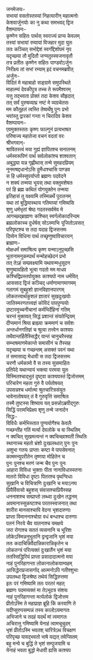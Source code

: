 जनमेजयः-  
सभायां वसतोस्तस्यां निहत्यारीन् महात्मनोः  
केशवार्जुनयोः का नु कथा समभवद् द्विज  
वैशम्पायनः-  
कृष्णेन सहितः पार्थस् स्वराज्यं प्राप्य केवलम्  
तस्यां सभायां रम्यायां विजहार मुदा युतः  
ततः कञ्चित् सभोद्देशं स्वर्गोद्देशोपमं नृप  
यदृच्छया तौ मुदितौ जग्मतुस्स्वजनावृतौ  
तत्र प्रतीतः कृष्णेन सहितः पाण्डवोऽर्जुनः  
निरीक्ष्य तां सभां रम्याम् इदं वचनमब्रवीत्  
अर्जुनः-  
विदितं मे महाबाहो सङ्ग्रामे समुपस्थिते  
माहात्म्यं देवकीपुत्र तच्च ते रूपमैश्वरम्  
यत्तु तद्भवता प्रोक्तं तदा केशव सौहृदात्  
तत् सर्वं पुरुषव्याघ्र नष्टं मे व्यग्रचेतसः  
मम कौतूहलं त्वस्ति तेष्वर्थेषु पुनः प्रभो  
भवांस्तु द्वारकां गन्ता न चिरादिव केशव  
वैशम्पायनः-  
एवमुक्तस्ततः कृष्णः फाल्गुनं प्रत्यभाषत  
परिष्वज्य महातेजा वचनं वदतां वरः  
श्रीभगवान्-  
श्रावितस्त्वं मया गुह्यं ज्ञापितश्च सनातनम्  
धर्मस्वरूपिणं पार्थ सर्वलोकांश्च शाश्वतान्  
अबुद्ध्या यन्न गृह्णीथास् तन्मे सुमहदप्रियम्  
नूनमश्रद्दधानोऽसि दुर्मेधाश्चासि पाण्डव  
स हि धर्मस्सुपर्याप्तो ब्रह्मणः पदवेदने  
न शक्यं तन्मया भूयस् तथा वक्तुमशेषतः  
परं हि ब्रह्म कथितं योगयुक्तेन तन्मया  
इतिहासं तु वक्ष्यामि तस्मिन्नर्थे पुरातनम्  
यथा तां बुद्धिमास्थाय गतिमग्र्यां गमिष्यसि  
शृणु धर्मभृतां श्रेष्ठ गदतस्सर्वमेव मे  
आगच्छद्ब्राह्मणः कश्चित् स्वर्गलोकादरिन्दम  
ब्रह्मलोकाच्च दुर्धर्षस् सोऽस्माभिः पूजितोऽवसत्  
परिपृष्टश्च स तदा यदाह द्विजसत्तमः  
दिव्येन विधिना पार्थ तच्छृणुष्वाविचारयन्  
ब्राह्मणः-  
मोक्षधर्मं समाश्रित्य कृष्ण यन्माऽनुपृच्छसि  
भूतानामनुकम्पार्थं मन्मोहच्छेदनं प्रभो  
तत् तेऽहं सम्प्रवक्ष्यामि यथावन्मधुसूदन  
शृणुष्वावहितो भूत्वा गदतो मम माधव  
कश्चिद्विप्रस्तपोयुक्तः काश्यपो नाम धर्मवित्  
आससाद द्विजं कञ्चिद् धर्माणामागमागमम्  
गतागमं सुबहुशो ज्ञानविज्ञानपारगम्  
लोकतत्त्वार्थकुशलं ज्ञातारं सुखदुःखयोः  
जातिस्मरणतत्त्वज्ञं कोविदं पापपुण्ययोः  
द्रष्टारमुच्चनीचानां कर्मभिर्देहिनां गतिम्  
चरन्तं मुक्तवत् सिद्धं प्रशान्तं संयतेन्द्रियम्  
दीप्यमानं श्रिया ब्राह्म्या क्रममाणं च सर्वशः  
अन्तर्धानगतिज्ञं च श्रुत्वा तत्त्वेन काश्यपः  
तथैवान्तर्हितैस्सिद्धैर् यान्तं चानुचरैस्सह  
सम्भाषमाणमेकान्ते समासीनं च तैस्सह  
यदृच्छया च गच्छन्तम् असक्तं पवनं यथा  
तं समासाद्य मेधावी स तदा द्विजसत्तमः  
चरणौ धर्मकामो वै स तस्य सुसमाहितः  
प्रतिपेदे यथान्यायं भक्त्या परमया युतः  
विस्मितश्चाद्भुतं दृष्ट्वा काश्यपस्तं द्विजोत्तमम्  
परिचारेण महता गुरुं वै पर्यतोषयत्  
उपसन्नश्च धर्मात्मा श्रुतचारित्रसंयुतः  
भावेनातोषयत् तं वै गुरुवृत्तिं समाश्रितः  
तस्मै तुष्टस्स शिष्याय यत् प्रसन्नोऽब्रवीद्गुरुः  
सिद्धिं परामभिप्रेक्ष्य शृणु तन्मे जनार्दन  
सिद्धः-  
विविधैः कर्मभिस्तात पुण्ययोगैश्च केवलैः  
गच्छन्तीह गतिं मर्त्या देवलोके च वा स्थितिम्  
न क्वचित् सुखमत्यन्तं न क्वचिच्छाश्वती स्थितिः  
स्थानाच्च महतो भ्रंशो दुःखलब्धात् पुनः पुनः  
अशुभा गतयः प्राप्ताः कष्टा मे पापसेवनात्  
काममन्युपरीतेन तृष्णया मोहितेन च  
पुनः पुनश्च मरणं जन्म चैव पुनः पुनः  
आहारा विविधा भुक्ताः पीता नानाविधास्स्तनाः  
मातरो विविधा दृष्टाः पितरश्च पृथग्विधाः  
सुखानि च विचित्राणि दुःखानि च मयाऽनघ  
प्रियैर्विवासो बहुशस् संवासश्चाप्रियैस्सह  
धननाशश्च सम्प्राप्तो लब्ध्वा दुःखेन तद्धनम्  
अवमानास्सुकष्टाश्च परतस्स्वजनात् तथा  
शारीरा मानसाश्चापि वेदना भृशदारुणाः  
प्राप्ता विमाननाश्चोग्रा वधं बन्धाश्च दारुणाः  
पतनं निरये चैव यातनाश्च यमक्षये  
जरा रोगाश्च सततं व्यसनानि च भूरिशः  
लोकेऽस्मिन्ननुभूतानि द्वन्द्वजानि भृशं मया  
ततः कदाचिन्निर्वेदान्निकारान्निकृतेन च  
लोकतन्त्रं परित्यक्तं दुःखार्तेन भृशं मया  
ततस्सिद्धिरियं प्राप्ता प्रसादादात्मनो मया  
नाहं पुनरिहागन्ता लोकानालोकयाम्यहम्  
आसिद्धेराप्रजासर्गाद् आत्मनोऽपि गतीश्शुभाः  
उपलब्धा द्विजश्रेष्ठ तथेयं सिद्धिरुत्तमा  
इतः परं गमिष्यामि ततः परतरं महत्  
ब्रह्मणः पदमव्यक्तं मा तेऽभूदत्र संशयः  
नाहं पुनरिहागन्ता मर्त्यलोकं द्विजोत्तम  
प्रीतोऽस्मि ते महाप्राज्ञ ब्रूहि किं करवाणि ते  
यदीप्सुरुपसम्पन्नं तस्य कालोऽयमागतः  
अभिजाने च तदहं यदर्थं मां त्वमागतः  
अचिरात्तु गमिष्यामि येनाहं त्वामचूचुदम्  
भृशं प्रीतोऽस्मि भवतश् चारित्रेऽथ विचक्षण  
परिपृच्छ यावद्भवतो भाषे यद्यत् तवेप्सितम्  
बहु मन्ये च बुद्धिं ते भृशं सम्पूजयामि च  
येनाहं भवता बुद्धो मेधावी ह्यसि काश्यप  
